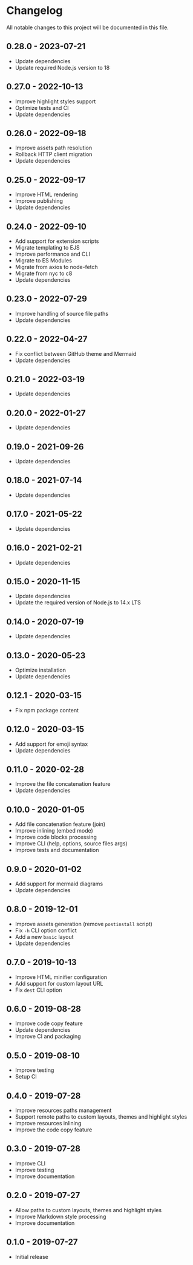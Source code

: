 # Changelog

All notable changes to this project will be documented in this file.

## 0.28.0 - 2023-07-21

- Update dependencies
- Update required Node.js version to 18

## 0.27.0 - 2022-10-13

- Improve highlight styles support
- Optimize tests and CI
- Update dependencies

## 0.26.0 - 2022-09-18

- Improve assets path resolution
- Rollback HTTP client migration
- Update dependencies

## 0.25.0 - 2022-09-17

- Improve HTML rendering
- Improve publishing
- Update dependencies

## 0.24.0 - 2022-09-10

- Add support for extension scripts
- Migrate templating to EJS
- Improve performance and CLI
- Migrate to ES Modules
- Migrate from axios to node-fetch
- Migrate from nyc to c8
- Update dependencies

## 0.23.0 - 2022-07-29

- Improve handling of source file paths
- Update dependencies

## 0.22.0 - 2022-04-27

- Fix conflict between GitHub theme and Mermaid
- Update dependencies

## 0.21.0 - 2022-03-19

- Update dependencies

## 0.20.0 - 2022-01-27

- Update dependencies

## 0.19.0 - 2021-09-26

- Update dependencies

## 0.18.0 - 2021-07-14

- Update dependencies

## 0.17.0 - 2021-05-22

- Update dependencies

## 0.16.0 - 2021-02-21

- Update dependencies

## 0.15.0 - 2020-11-15

- Update dependencies
- Update the required version of Node.js to 14.x LTS

## 0.14.0 - 2020-07-19

- Update dependencies

## 0.13.0 - 2020-05-23

- Optimize installation
- Update dependencies

## 0.12.1 - 2020-03-15

- Fix npm package content

## 0.12.0 - 2020-03-15

- Add support for emoji syntax
- Update dependencies

## 0.11.0 - 2020-02-28

- Improve the file concatenation feature
- Update dependencies

## 0.10.0 - 2020-01-05

- Add file concatenation feature (join)
- Improve inlining (embed mode)
- Improve code blocks processing
- Improve CLI (help, options, source files args)
- Improve tests and documentation

## 0.9.0 - 2020-01-02

- Add support for mermaid diagrams
- Update dependencies

## 0.8.0 - 2019-12-01

- Improve assets generation (remove `postinstall` script)
- Fix `-h` CLI option conflict
- Add a new `basic` layout
- Update dependencies

## 0.7.0 - 2019-10-13

- Improve HTML minifier configuration
- Add support for custom layout URL
- Fix `dest` CLI option

## 0.6.0 - 2019-08-28

- Improve code copy feature
- Update dependencies
- Improve CI and packaging

## 0.5.0 - 2019-08-10

- Improve testing
- Setup CI

## 0.4.0 - 2019-07-28

- Improve resources paths management
- Support remote paths to custom layouts, themes and highlight styles
- Improve resources inlining
- Improve the code copy feature

## 0.3.0 - 2019-07-28

- Improve CLI
- Improve testing
- Improve documentation

## 0.2.0 - 2019-07-27

- Allow paths to custom layouts, themes and highlight styles
- Improve Markdown style processing
- Improve documentation

## 0.1.0 - 2019-07-27

- Initial release

